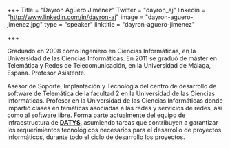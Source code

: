+++
Title = "Dayron Agüero Jiménez"
Twitter = "dayron_aj"
linkedin = "http://www.linkedin.com/in/dayron-aj"
image = "dayron-aguero-jimenez.jpg"
type = "speaker"
linktitle = "dayron-aguero-jimenez"

+++

Graduado en 2008 como Ingeniero en Ciencias Informáticas, en la Universidad de las Ciencias Informáticas. En 2011 se graduó de máster en Telemática y Redes de Telecomunicación, en la Universidad de Málaga, España. Profesor Asistente.

Asesor de Soporte, Implantación y Tecnología del centro de desarrollo de software de Telemática de la facultad 2 en la Universidad de las Ciencias Informáticas. Profesor en la Universidad de las Ciencias Informáticas donde impartió clases en temáticas asociadas a las redes y servicios de redes, así como al software libre. Forma parte actualmente del equipo de infraestructura de <strong><a href="http://www.datys.cu/">DATYS</a></strong>, asumiendo tareas que contribuyen a garantizar los requerimientos tecnológicos necesarios para el desarrollo de proyectos informáticos, durante todo el ciclo de desarrollo los proyectos.

